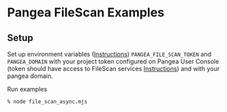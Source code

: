 # Pangea FileScan Examples

## Setup

Set up environment variables ([Instructions](https://pangea.cloud/docs/getting-started/integrate/#set-environment-variables)) `PANGEA_FILE_SCAN_TOKEN` and `PANGEA_DOMAIN` with your project token configured on Pangea User Console (token should have access to FileScan services [Instructions](https://pangea.cloud/docs/getting-started/configure-services/#configure-a-pangea-service)) and with your pangea domain.

Run examples

```
% node file_scan_async.mjs
```
